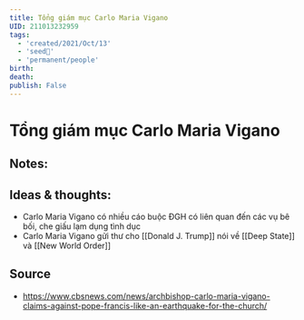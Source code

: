 ```yaml
---
title: Tổng giám mục Carlo Maria Vigano
UID: 211013232959
tags:
  - 'created/2021/Oct/13'
  - 'seed🥜'
  - 'permanent/people'
birth: 
death: 
publish: False
---
```

# Tổng giám mục Carlo Maria Vigano

## Notes:


## Ideas & thoughts:
- Carlo Maria Vigano có nhiều cáo buộc ĐGH có liên quan đến các vụ bê bối, che giấu lạm dụng tình dục
- Carlo Maria Vigano gửi thư cho [[Donald J. Trump]] nói về [[Deep State]] và [[New World Order]]

## Source
- https://www.cbsnews.com/news/archbishop-carlo-maria-vigano-claims-against-pope-francis-like-an-earthquake-for-the-church/